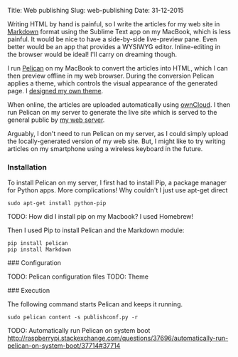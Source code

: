 Title: Web publishing
Slug: web-publishing
Date: 31-12-2015

Writing HTML by hand is painful, so I write the articles for my web site in [Markdown](http://daringfireball.net/projects/markdown/syntax) format using the Sublime Text app on my MacBook, which is less painful.  It would be nice to have a side-by-side live-preview pane.  Even better would be an app that provides a WYSIWYG editor.  Inline-editing in the browser would be ideal!  I'll carry on dreaming though.

I run [Pelican](http://blog.getpelican.com) on my MacBook to convert the articles into HTML, which I can then preview offline in my web browser.  During the conversion Pelican applies a theme, which controls the visual appearance of the generated page.   I [designed my own theme](/web-design/).

When online, the articles are uploaded automatically using [ownCloud](http://localhost/client-server-sync/).  I then run Pelican on my server to generate the live site which is served to the general public by [my web server](/web-server/).

Arguably, I don't need to run Pelican on my server, as I could simply upload the locally-generated version of my web site.  But, I might like to try writing articles on my smartphone using a wireless keyboard in the future.





### Installation

To install Pelican on my server, I first had to install Pip, a package manager for Python apps.  More complications!  Why couldn't I just use apt-get direct

	sudo apt-get install python-pip

TODO: How did I install pip on my Macbook?  I used Homebrew!

Then I used Pip to install Pelican and the Markdown module:

	pip install pelican
	pip install Markdown

### Configuration

TODO: Pelican configuration files
TODO: Theme

### Execution

The following command starts Pelican and keeps it running.

	sudo pelican content -s publishconf.py -r

TODO: Automatically run Pelican on system boot
http://raspberrypi.stackexchange.com/questions/37696/automatically-run-pelican-on-system-boot/37714#37714


